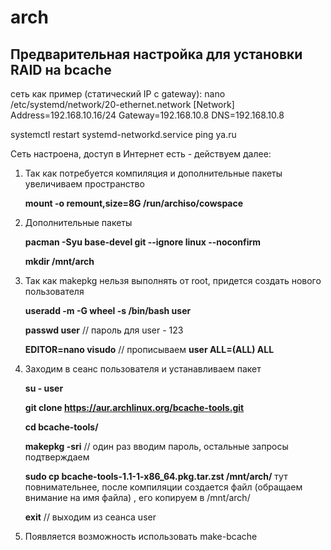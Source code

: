 # arch
## Предварительная настройка для установки RAID на bcache
сеть как пример (статический IP c gateway):
nano /etc/systemd/network/20-ethernet.network
[Network]
Address=192.168.10.16/24
Gateway=192.168.10.8
DNS=192.168.10.8

systemctl restart systemd-networkd.service 
ping ya.ru

Сеть настроена, доступ в Интернет есть - действуем далее:
1. Так как потребуется компиляция и дополнительные пакеты увеличиваем пространство 

   **mount -o remount,size=8G /run/archiso/cowspace**

2. Дополнительные пакеты
   
   **pacman -Syu base-devel git --ignore linux --noconfirm**
   
   **mkdir /mnt/arch**
   
4. Так как makepkg нельзя выполнять от root, придется создать нового пользователя
   
   **useradd -m -G wheel -s /bin/bash user**
   
   **passwd user** // пароль для user - 123
   
   **EDITOR=nano visudo** // прописываем **user ALL=(ALL) ALL**
   
5. Заходим в сеанс пользователя и устанавливаем пакет

   **su - user**
   
   **git clone https://aur.archlinux.org/bcache-tools.git**
   
   **cd bcache-tools/**
   
   **makepkg -sri** // один раз вводим пароль, остальные запросы подтверждаем
   
   **sudo cp bcache-tools-1.1-1-x86_64.pkg.tar.zst /mnt/arch/** тут повнимательнее, после компиляции создается файл (обращаем внимание на имя файла) , его копируем в /mnt/arch/
   
   **exit** // выходим из сеанса user
   
6. Появляется возможность использовать make-bcache  

